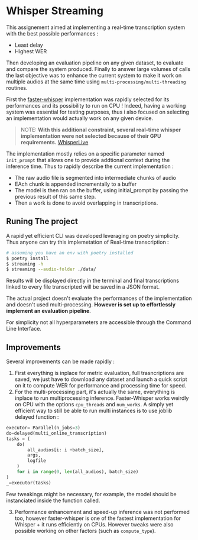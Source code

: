 # Whisper Streaming
This assignement aimed at implementing a real-time transcription system with the best possible performances : 
- Least delay
- Highest WER
 
 Then developing an evaluation pipeline on any given dataset, to evaluate and compare the system produced. Finally to answer large volumes of calls the last objective was to enhance the current system to make it work on multiple audios at the same time using `multi-processing/multi-threading` routines.


First the [faster-whisper](https://github.com/SYSTRAN/faster-whisper/tree/master) implementation was rapidly selected for its performances and its possibility to run on CPU ! Indeed, having a working system was essential for testing purposes, thus i also focused on selecting an implementation would actually work on any given device.


> NOTE: **With this additional constraint, several real-time whisper implementation were not selected because of their GPU requirements.** [WhisperLive](https://github.com/collabora/WhisperLive/tree/main)


The implementation mostly relies on a specific parameter named `init_prompt` that allows one to provide addtional context during the inference time. Thus to rapidly describe the current implementation :

- The raw audio file is segmented into intermediate chunks of audio
- EAch chunk is appended incrementally to a buffer
- The model is then ran on the buffer, using initial_prompt by passing the previous result of this same step.
- Then a work is done to avoid overlapping in transcriptions.


## Runing The project

A rapid yet efficient CLI was developed leveraging on poetry simplicity. Thus anyone can try this implemetation of Real-time transcription :

```bash
# assuming you have an env with poetry installed
$ poetry install
$ streaming -h
$ streaming --audio-folder ./data/
```
Results will be displayed directly in the terminal and final transcriptions linked to every file transcripted will be saved  in a JSON format.


The actual project doesn't evaluate the performances of the implementation and doesn't used multi-processing. **However is set up to effortlessly implement an evaluation pipeline**.

For simplicity not all hyperparameters are accessible through the Command Line Interface.


## Improvements

Several improvements can be made rapidly :

1. First everything is inplace for metric evaluation, full trasncriptions are saved, we just have to download any dataset and launch a quick script on it to compute WER for performance and processing time for speed.
2. For the multi-processing part, it's actually the same, everything is inplace to run multiprocessing inference. Faster-Whisper works weirdly on CPU with the options `cpu_threads` and `num_works`. A simply yet efficient way to still be able to run multi instances is to use joblib delayed function :

```python
executor= Parallel(n_jobs=3)
do=delayed(multi_online_transcription)
tasks = (
    do(
        all_audios[i: i +batch_size],
        args,
        logfile
    )
    for i in range(0, len(all_audios), batch_size)
)
_=executor(tasks)
```

Few tweakings might be necessary, for example, the model should be instanciated inside the function called.

3. Performance enhancement and speed-up inference was not performed too, however faster-whisper is one of the fastest implementation for Whisper + it runs efficiently on CPUs. However tweaks were also possible working on other factors (such as `compute_type`).
